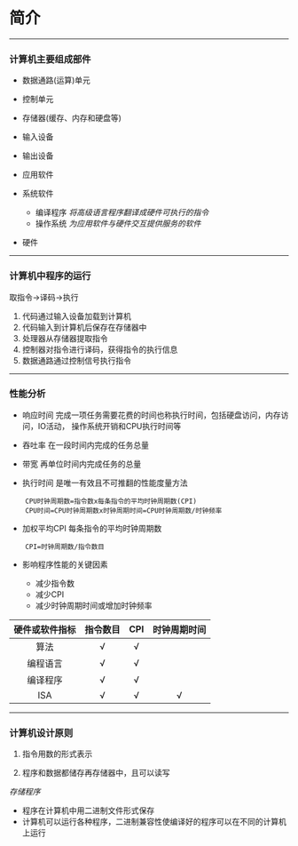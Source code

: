 # 简介

---

### **计算机主要组成部件**
- 数据通路(运算)单元
- 控制单元
- 存储器(缓存、内存和硬盘等)
- 输入设备
- 输出设备
- 应用软件

- 系统软件

    - 编译程序
        *将高级语言程序翻译成硬件可执行的指令*
    - 操作系统
        *为应用软件与硬件交互提供服务的软件*

- 硬件

---

### **计算机中程序的运行**

取指令->译码->执行

1. 代码通过输入设备加载到计算机
2. 代码输入到计算机后保存在存储器中
3. 处理器从存储器提取指令
4. 控制器对指令进行译码，获得指令的执行信息
5. 数据通路通过控制信号执行指令

---

### **性能分析**

- 响应时间
完成一项任务需要花费的时间也称执行时间，包括硬盘访问，内存访问，IO活动，
操作系统开销和CPU执行时间等
- 吞吐率
在一段时间内完成的任务总量
- 带宽
再单位时间内完成任务的总量

- 执行时间
  是唯一有效且不可推翻的性能度量方法
```
    CPU时钟周期数=指令数x每条指令的平均时钟周期数(CPI)
    CPU时间=CPU时钟周期数x时钟周期时间=CPU时钟周期数/时钟频率
```
- 加权平均CPI
每条指令的平均时钟周期数   
```
    CPI=时钟周期数/指令数目
```
- 影响程序性能的关键因素

    - 减少指令数
    - 减少CPI
    - 减少时钟周期时间或增加时钟频率

|硬件或软件指标|指令数目|CPI|时钟周期时间|
|:-:|:-:|:-:|:-:|
|算法|√|√||
|编程语言|√|√||
|编译程序|√|√||
|ISA|√|√|√|

---

### **计算机设计原则**

1. 指令用数的形式表示

2. 程序和数据都储存再存储器中，且可以读写

*存储程序*

- 程序在计算机中用二进制文件形式保存
- 计算机可以运行各种程序，二进制兼容性使编译好的程序可以在不同的计算机上运行





